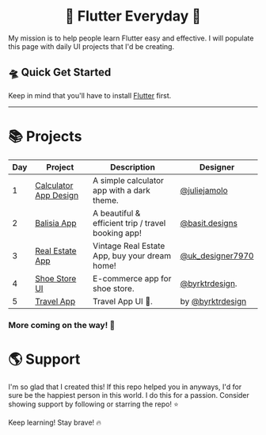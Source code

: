 <h1 align="center"> 🦄 Flutter Everyday 🦄 </h1>

My mission is to help people learn Flutter easy and effective. I will populate this page with daily UI projects that I'd be creating. 

## 🛸 Quick Get Started

Keep in mind that you'll have to install [Flutter](https://flutter.dev/) first.

<hr>

# 📚 Projects

| Day | Project | Description | Designer |
| --- | --- | --- | --- |
| 1 | [Calculator App Design](https://github.com/HeySreelal/CalculatorUI) | A simple calculator app with a dark theme. | [@juliejamolo](https://www.instagram.com/p/CcFMbBHPb8T/) |
| 2 | [Balisia App](https://github.com/HeySreelal/balisia) | A beautiful & efficient trip / travel booking app! | [@basit.designs](https://www.instagram.com/basit.designs/)|
| 3 | [Real Estate App](https://github.com/HeySreelal/VintageRealEstateUI) | Vintage Real Estate App, buy your dream home! |  [@uk_designer7970](https://www.instagram.com/uk_designer7970/) |
| 4 | [Shoe Store UI](https://github.com/HeySreelal/ShoeStore-UI) | E-commerce app for shoe store. |  [@byrktrdesign](https://www.instagram.com/byrktrdesign/). |
| 5 | [ Travel App ](https://github.com/HeySreelal/Travel-App-UI) | Travel App UI 🦄. |   by [@byrktrdesign](https://www.instagram.com/byrktrdesign/) |

### More coming on the way! 🚀

# 🌎 Support 
I'm so glad that I created this! If this repo helped you in anyways, I'd for sure be the happiest person in this world. I do this for a passion. Consider showing support by following or starring the repo! ⭐️

Keep learning! Stay brave! 🔥